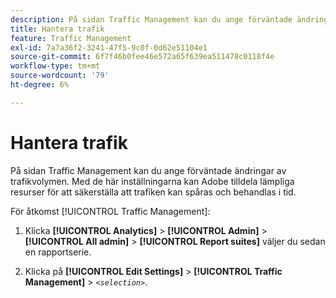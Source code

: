 ```yaml
---
description: På sidan Traffic Management kan du ange förväntade ändringar av trafikvolymen. Med de här inställningarna kan Adobe tilldela lämpliga resurser för att säkerställa att trafiken kan spåras och behandlas i tid.
title: Hantera trafik
feature: Traffic Management
exl-id: 7a7a36f2-3241-47f5-9c0f-0d62e51104e1
source-git-commit: 6f7f46b0fee46e572a65f639ea511478c0118f4e
workflow-type: tm+mt
source-wordcount: '79'
ht-degree: 6%

---
```


# Hantera trafik

På sidan Traffic Management kan du ange förväntade ändringar av trafikvolymen. Med de här inställningarna kan Adobe tilldela lämpliga resurser för att säkerställa att trafiken kan spåras och behandlas i tid.

För åtkomst [!UICONTROL Traffic Management]:

1. Klicka **[!UICONTROL Analytics]** > **[!UICONTROL Admin]** > **[!UICONTROL All admin]** > **[!UICONTROL Report suites]** väljer du sedan en rapportserie.

1. Klicka på **[!UICONTROL Edit Settings]** > **[!UICONTROL Traffic Management]** > *`<selection>`*.

